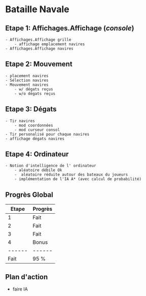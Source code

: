# Bataille Navale

## Etape 1: Affichages.Affichage (*console*)
    - Affichages.Affichage grille 
        - affichage emplacement navires
    - Affichages.Affichage navires

## Etape 2: Mouvement
    - placement navires
    - Sélection navires
    - Mouvement navires
        - w/ dégats reçus
        - w/o dégats reçus

## Etape 3: Dégats
    - Tir navires
        - mod coordonnées
        - mod curseur consol
    - Tir personalisé pour chaque navires
    - affichage dégats navires

## Etape 4: Ordinateur
    - Notion d'intelligence de l' ordinateur
        - aléatoire débile Ok 
        -  aléatoire réduite autour des bateaux du joueurs
        - implémentation de l'IA A* (avec calcul de probabilité)

## Progrès Global

| Etape  | Progrès |
|--------|---------|
| 1      | Fait    |
| 2      | Fait    |
| 3      | Fait    |
| 4      | Bonus   |
| ------ | ------  |
| Fait   | 95 %    |


## Plan d'action

- faire IA